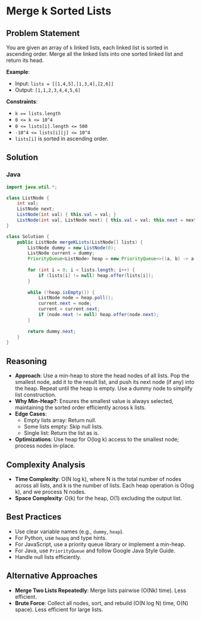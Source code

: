 # Merge k Sorted Lists

## Problem Statement
You are given an array of `k` linked lists, each linked list is sorted in ascending order. Merge all the linked lists into one sorted linked list and return its head.

**Example**:
- Input: `lists = [[1,4,5],[1,3,4],[2,6]]`
- Output: `[1,1,2,3,4,4,5,6]`

**Constraints**:
- `k == lists.length`
- `0 <= k <= 10^4`
- `0 <= lists[i].length <= 500`
- `-10^4 <= lists[i][j] <= 10^4`
- `lists[i]` is sorted in ascending order.

## Solution

### Java
```java
import java.util.*;

class ListNode {
    int val;
    ListNode next;
    ListNode(int val) { this.val = val; }
    ListNode(int val, ListNode next) { this.val = val; this.next = next; }
}

class Solution {
    public ListNode mergeKLists(ListNode[] lists) {
        ListNode dummy = new ListNode(0);
        ListNode current = dummy;
        PriorityQueue<ListNode> heap = new PriorityQueue<>((a, b) -> a.val - b.val);
        
        for (int i = 0; i < lists.length; i++) {
            if (lists[i] != null) heap.offer(lists[i]);
        }
        
        while (!heap.isEmpty()) {
            ListNode node = heap.poll();
            current.next = node;
            current = current.next;
            if (node.next != null) heap.offer(node.next);
        }
        
        return dummy.next;
    }
}
```

## Reasoning
- **Approach**: Use a min-heap to store the head nodes of all lists. Pop the smallest node, add it to the result list, and push its next node (if any) into the heap. Repeat until the heap is empty. Use a dummy node to simplify list construction.
- **Why Min-Heap?**: Ensures the smallest value is always selected, maintaining the sorted order efficiently across k lists.
- **Edge Cases**:
  - Empty lists array: Return null.
  - Some lists empty: Skip null lists.
  - Single list: Return the list as is.
- **Optimizations**: Use heap for O(log k) access to the smallest node; process nodes in-place.

## Complexity Analysis
- **Time Complexity**: O(N log k), where N is the total number of nodes across all lists, and k is the number of lists. Each heap operation is O(log k), and we process N nodes.
- **Space Complexity**: O(k) for the heap, O(1) excluding the output list.

## Best Practices
- Use clear variable names (e.g., `dummy`, `heap`).
- For Python, use `heapq` and type hints.
- For JavaScript, use a priority queue library or implement a min-heap.
- For Java, use `PriorityQueue` and follow Google Java Style Guide.
- Handle null lists efficiently.

## Alternative Approaches
- **Merge Two Lists Repeatedly**: Merge lists pairwise (O(Nk) time). Less efficient.
- **Brute Force**: Collect all nodes, sort, and rebuild (O(N log N) time, O(N) space). Less efficient for large lists.